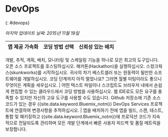 

# DevOps
{: #devops}

*마지막 업데이트 날짜: 2015년 11월 19일*

앱 제공 가속화 | 코딩 방법 선택 | 신뢰성 있는 배치
---- | ---- | ----
개발, 추적, 계획, 배치, 모니터링 및 스케일링 기능을 하나로 모은 최고의 도구입니다.
오픈 소스 프로젝트를 호스팅하십시오. 해커톤(Hackathon)을 실행하십시오.
스컹크웍스(skunkworks)를 시작하십시오. 귀사의 차기 베스트셀러 또는 원동력이 될만한 소프트웨어를 개발하십시오.
코딩 단계까지 아직 멀었나요? 그러면 월별 미팅이라도 좋으니 무엇이든 계획을 세우십시오.  | 어떤 텍스트 파일이나 스크립트도 브라우저 내에서 손쉽게 편집할 수 있는 클라우드에서 코딩 방법을 사용하십시오.
웹 IDE로도 모든 요구를 충족할 수 있지만 자신의 고유 도구를 사용할 수도 있습니다.
Github 저장소에 기존 소스 코드가 있는 경우 {{site.data.keyword.Bluemix_notm}} DevOps Services 프로젝트에 연결하여 변경사항을 추적하십시오. | 앱을 배치하기 전에 앱을 빌드, 스캔, 테스트, 통합 및 패키징하고 {{site.data.keyword.Bluemix_notm}}에 프로덕션 코드가 지속적으로 전달되도록 관리하며 모든 개발 단계에서 빠른 사용자 피드백 및 품질 메트릭을 보장합니다.

